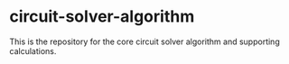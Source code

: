 # circuit-solver-algorithm
This is the repository for the core circuit solver algorithm and supporting calculations.

